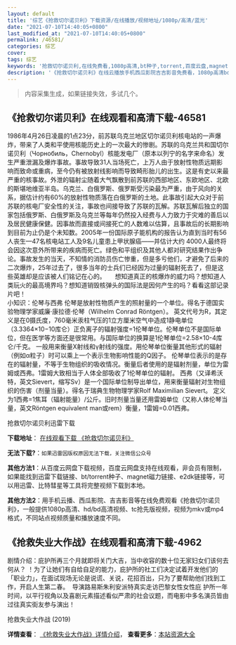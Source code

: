 ```yaml
---
layout: default
title: '综艺《抢救切尔诺贝利》下载资源/在线播放/视频地址/1080p/高清/蓝光'
date: "2021-07-10T14:40:05+0800"
last_modified_at: "2021-07-10T14:40:05+0800"
permalink: /46581/
categories: 综艺
cover:
tags: 综艺
keywords: '抢救切尔诺贝利,在线免费看,1080p高清,bt种子,torrent,百度云盘,magnet,磁力链,迅雷下载资源'
description: '《抢救切尔诺贝利》在线云播放手机西瓜影院吉吉影音免费看，1080p高清bd/hd未删减完整版和tc抢先枪版，mkv/mp4格式，附带bt/torrent种子、magnet/磁力链、百度云盘、网盘资源迅雷下载链接'
---
```


>内容采集生成，如果链接失效，多试几个。


## 《抢救切尔诺贝利》在线观看和高清下载-46581

1986年4月26日凌晨的1点23分，前苏联乌克兰地区切尔诺贝利核电站的一声爆炸，带来了人类和平使用核能历史上的一次最大的惨剧。苏联的乌克兰共和国切尔诺贝利（Чорнобиль，Chernobyl）核能发电厂（原本以列宁的名字来命名）发生严重泄漏及爆炸事故。事故导致31人当场死亡，上万人由于放射性物质远期影响而致命或重病，至今仍有被放射线影响而导致畸形胎儿的出生。这是有史以来最严重的核事故。外泄的辐射尘随着大气飘散到前苏联的西部地区、东欧地区、北欧的斯堪地维亚半岛。乌克兰、白俄罗斯、俄罗斯受污染最为严重，由于风向的关系，据估计约有60%的放射性物质落在白俄罗斯的土地。此事故引起大众对于前苏联的核电厂安全性的关注，事故也间接导致了苏联的瓦解。苏联瓦解后独立的国家包括俄罗斯、白俄罗斯及乌克兰等每年仍然投入经费与人力致力于灾难的善后以及居民健康保健。因事故而直接或间接死亡的人数难以估算，且事故后的长期影响到目前为止仍是个未知数。2005年一份国际原子能机构的报告认为直到当时有56人丧生&mdash;47名核电站工人及9名儿童患上甲状腺癌&mdash;—并估计大约 4000人最终将会因这次意外所带来的疾病而死亡。绿色和平组织及其他人都对研究结果作出争论。事故发生的当天，不知情的消防员伤亡惨重，但是多亏他们，才避免了后来的二次爆炸，25年过去了，很多当年的士兵们已经因为过量的辐射死去了，但是这些英雄却是应该被人们铭记在心的。</div>　　想知道真正的核爆炸的威力吗？想知道人类玩火的最高境界吗？想知道销毁核弹头的国际法是因何产生的吗？看看这部记录片吧！<br />小知识：伦琴与西弗 伦琴是放射性物质产生的照射量的一个单位。得名于德国实验物理学家威廉·康拉德&middot;伦琴（Wilhelm Conrad Röntgen）。 英文代号为R，其定义是在0摄氏度，760毫米汞柱气压的1立方厘米空气中造成1静电单位（3.3364×10−10库仑）正负离子的辐射强度=1伦琴单位。伦琴单位不是国际单位，但在医学等方面还是很常用。与国际单位的换算是1伦琴单位=2.58×10-4库仑/千克。 一般用来衡量X射线和&gamma;射线的强度。用伦琴单位衡量其他形式的辐射（例如α粒子）时可以乘上一个表示生物影响性能的Q因子。 伦琴单位表示的是存在的辐射量，不等于生物组织的吸收情况。衡量后者使用的是辐射剂量，单位为雷姆或西弗。1雷姆大致相当于人体全部吸收了1伦琴单位的辐射。 西弗（又译希沃特，英文Sievert，缩写Sv）是一个国际单位制导出单位，用来衡量辐射对生物组织的伤害（剂量当量）。得名于瑞典生物物理学家Rolf Maximilian Sievert。 定义为1西弗=1焦耳（辐射能量）/公斤。旧时剂量当量还用雷姆单位（又称人体伦琴当量，英文Röntgen equivalent man或rem）衡量，1雷姆=0.01西弗。</span>


抢救切尔诺贝利迅雷下载

**下载地址**： [在线观看下载 《抢救切尔诺贝利》](https://www.993dy.com//vod-detail-id-3262.html) 


**无法下载?**：`如果迅雷因版权原因无法下载，关注微信公众号 `

**其他方法1**：从百度云网盘下载视频，百度云网盘支持在线观看，非会员有限制，如果能找到迅雷下载链接、bt/torrent种子、magnet磁力链接、e2dk链接等，可以用迅雷、比特彗星等工具将完整视频下载到本地。

**其他方法2**：用手机云播、西瓜影院、吉吉影音等在线免费观看《抢救切尔诺贝利》，一般提供1080p高清、hd/bd高清视频、tc抢先版视频，视频为mkv或mp4格式，不同站点视频质量和播放速度不同。


## 《抢救失业大作战》在线观看和高清下载-4962

剧情介绍：庇护所再三个月就即将关门大吉，当中收容的数十位无家妇女们该何去何从？ ！为了让她们有自给自足的能力，庇护所的社工们决定试着开发他们的「职业力」，在面试现场无论是说谎、关说，花招百出，只为了要帮助他们找到工作，开启人生第二春。    导演路易斯朱利安派特真实走访巴黎女性女性庇 护所一年时间，以平行视角以及喜剧元素描述看似严肃的社会议题，而电影中多名演员皆由过往真实街友参与演出！


抢救失业大作战 (2019)

**详情查看**： [《抢救失业大作战》详情介绍](/movie/4962/)， **查看更多**：[本站资源大全](/movie/t/all/)

